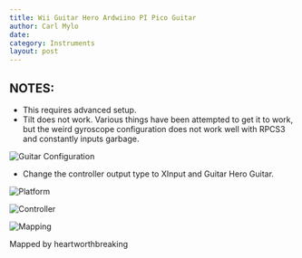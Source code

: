 ```yaml
---
title: Wii Guitar Hero Ardwiino PI Pico Guitar
author: Carl Mylo
date: 
category: Instruments
layout: post
---
```


## NOTES:

* This requires advanced setup.
* Tilt does not work. Various things have been attempted to get it to work, but the weird gyroscope configuration does not work well with RPCS3 and constantly inputs garbage.

![Guitar Configuration](https://raw.githubusercontent.com/hmxmilohax/rb3-pc/TheGreatSplit/assets/images/instruments/picolpguitarconfigurator.png "Guitar Configurator")  

* Change the controller output type to XInput and Guitar Hero Guitar.

![Platform](https://raw.githubusercontent.com/hmxmilohax/rb3-pc/TheGreatSplit/assets/images/instruments/santroller.png "Platform") 

![Controller](https://raw.githubusercontent.com/hmxmilohax/rb3-pc/TheGreatSplit/assets/images/instruments/wiilpcontroller.png "Controller") 

![Mapping](https://raw.githubusercontent.com/hmxmilohax/rb3-pc/TheGreatSplit/assets/images/instruments/picolpmapping.png "Mapping") 


Mapped by heartworthbreaking